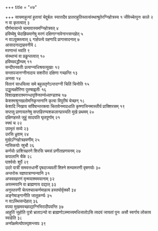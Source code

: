 +++
title = "०७"

+++
सायमाहुत्यां हुतायां चेद्दुर्बलः स्यात्तदैव प्रातराहुतिस्तत्संस्थाश्रुतेरग्निहोत्रस्य १ जीवेच्चेत्पुनः काले २  
न वा कृतत्वात् ३  
पौर्णमासान्ते चामावास्यमग्निहोत्रवत् ४  
हविष्येषु चेदाह्रियमाणेषु मरणं दक्षिणाग्नावेनान्त्सन्दहेत् ५  
न वाऽयुक्तत्वात् ६ गार्हपत्ये ग्रहणादि प्रागासादनात् ७  
आसादनाद्याहवनीये ८  
मरणान्तं भवति ९  
संस्थाप्यं वा प्रकॢप्तत्वात् १०  
हविष्यवद्धौम्यम् ११  
सन्दीपनवतीः प्रत्यग्न्यधिश्रयत्युखाः १२  
सन्तापजानग्नीनादाय सशरीरा दक्षिणा गच्छन्ति १३  
अनसा १४  
वितानं साधयित्वा समे बहुलतृणेऽन्तराग्नी चितिं चिनोति १५  
उद्धृत्यक्षीरिणा पुरुषाह्वतीः १६  
विशाखशराश्मगन्धापृश्निपर्ण्यध्याण्डाश्च १७  
केशश्मश्रुनखलोमनिकृन्तनानि कृत्वा विपुरीषं चेच्छन् १८  
केशादि निखाय सर्पिषान्तरक्त्वा चितावेनमादधाति कृष्णाजिनमास्तीर्य प्राक्शिरसम् १९  
सप्तसु प्राणायतनेषु सप्तहिरण्यशकलान्प्रास्यति मुखे प्रथमम् २०  
दक्षिणहस्ते जुहूं सादयति घृतपूर्णाम् २१  
स्फ्यं च २२  
उपभृतं सव्ये २३  
उरसि ध्रुवाम् २४  
मुखेऽग्निहोत्रहवणीम् २५  
नासिकयोः स्रुचौ २६  
कर्णयोः प्राशित्रहरणे शिरसि चमसं प्रणीताप्रणयनम् २७  
कपालानि चैके २८  
पार्श्वयोः शूर्पे २९  
उदरे पात्रीं समवत्तधानीं पृषदाज्यवतीं शिश्ने शम्यामरणी वृषणयोः ३०  
अन्तरोरू यज्ञपात्राण्यन्यानि ३१  
अप्स्ववहरणं मृन्मयाश्ममयानाम् ३२  
अयस्मयानि वा ब्राह्मणाय दद्यात् ३३  
अनुस्तरणी चेत्पश्चात्कर्णमाहत्य हस्तयोर्वृक्कौ ३४  
अङ्गेष्वङ्गानीति जातूकर्ण्यः ३५  
न वाऽस्थिसन्देहात् ३६  
वपया मुखमवच्छाद्याग्निभिरादीपयन्ति ३७  
आहुतिं जुहोति पुत्रो भ्राताऽन्यो वा ब्राह्मणोऽस्मात्त्वमधिजातोऽसि त्वदयं जायतां पुनः असौ स्वर्गाय लोकाय स्वाहेति ३८  
अनपेक्षमेत्योपस्पृशन्त्यपः ३९  
